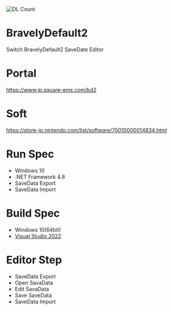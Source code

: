 ![DL Count](https://img.shields.io/github/downloads/turtle-insect/BravelyDefault2/total.svg)

# BravelyDefault2
Switch BravelyDefault2 SaveDate Editor

# Portal
https://www.jp.square-enix.com/bd2

# Soft
https://store-jp.nintendo.com/list/software/70010000014834.html

# Run Spec
* Windows 10
* .NET Framework 4.8
* SaveData Export
* SaveData Import

# Build Spec
* Windows 10(64bit)
* [Visual Studio 2022](https://visualstudio.microsoft.com/ja/vs/)

# Editor Step
* SaveData Export
* Open SavaData
* Edit SavaData
* Save SaveData
* SaveData Import
